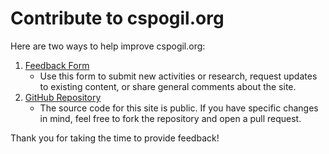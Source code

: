 # Contribute to cspogil.org

Here are two ways to help improve cspogil.org:

1. [Feedback Form][1]
    * Use this form to submit new activities or research, request updates to existing content, or share general comments about the site.
2. [GitHub Repository][2]
    * The source code for this site is public. If you have specific changes in mind, feel free to fork the repository and open a pull request.

[1]: https://docs.google.com/forms/d/e/1FAIpQLSfpNDMa8yNtp5X8HEb2fTGI9Lf91MuHh5YTeDq19Y_5NEXv7g/viewform?usp=dialog
[2]: https://github.com/cspogil/cspogil.github.io/

Thank you for taking the time to provide feedback!
